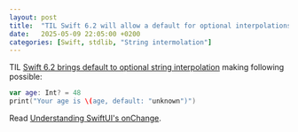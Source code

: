 ```yaml
---
layout: post
title:  "TIL Swift 6.2 will allow a default for optional interpolations"
date:   2025-05-09 22:05:00 +0200
categories: [Swift, stdlib, "String intermolation"]
---
```

TIL [Swift 6.2 brings default to optional string interpolation](https://github.com/swiftlang/swift/pull/81360) making following possible:

```swift
var age: Int? = 48
print("Your age is \(age, default: "unknown")")
```
Read [Understanding SwiftUI's onChange](https://fatbobman.com/en/posts/onchange/).
